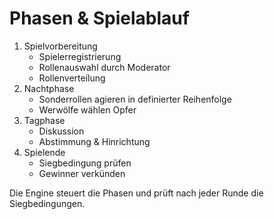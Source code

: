 # Phasen & Spielablauf

1. Spielvorbereitung
   - Spielerregistrierung
   - Rollenauswahl durch Moderator
   - Rollenverteilung
2. Nachtphase
   - Sonderrollen agieren in definierter Reihenfolge
   - Werwölfe wählen Opfer
3. Tagphase
   - Diskussion
   - Abstimmung & Hinrichtung
4. Spielende
   - Siegbedingung prüfen
   - Gewinner verkünden

Die Engine steuert die Phasen und prüft nach jeder Runde die Siegbedingungen.
